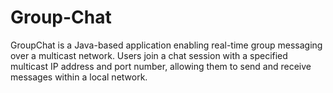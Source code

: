# Group-Chat
GroupChat is a Java-based application enabling real-time group messaging over a multicast network. Users join a chat session with a specified multicast IP address and port number, allowing them to send and receive messages within a local network.
